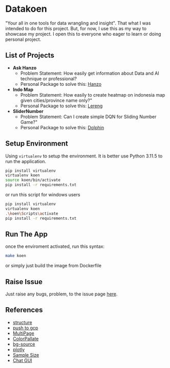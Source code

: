 # Datakoen
"Your all in one tools for data wrangling and insight".
That what I was intended to do for this project. But, for now, I use this as my way to showcase my project. I open this to everyone who eager to learn or doing personal project.

## List of Projects

* **Ask Hanzo**
  * Problem Statement: How easily get information about Data and AI technique or professional?
  * Personal Package to solve this: [Hanzo](https://github.com/alamhanz/hanzo)
* **Indo Map**
  * Problem Statement: How easily to create heatmap on indonesia map given cities/province name only?"
  * Personal Package to solve this: [Lereng](https://github.com/alamhanz/lereng)
* **SliderNumber**
  * Problem Statement: Can I create simple DQN for Sliding Number Game?"
  * Personal Package to solve this: [Dolphin](https://github.com/alamhanz/dolphin)

## Setup Environment

Using `virtualenv` to setup the environment. 
It is better use Python 3.11.5 to run the application.

```bash
pip install virtualenv
virtualenv koen
source koen/bin/activate
pip install -r requirements.txt
```

or run this script for windows users

```bash
pip install virtualenv
virtualenv koen
.\koen\Scripts\activate
pip install -r requirements.txt
```

## Run The App

once the enviroment activated, run this syntax:

```bash
make koen
```

or simply just build the image from Dockerfile

## Raise Issue

Just raise any bugs, problem, to the issue page [here](https://github.com/alamhanz/datakoen/issues).

## References

* [structure](https://levelup.gitconnected.com/8-simple-steps-to-build-your-first-streamlit-app-91fe7b3bef9e)
* [push to gcp](https://cloud.google.com/build/docs/build-push-docker-image)
* [MultiPage](https://docs.streamlit.io/library/get-started/multipage-apps/create-a-multipage-app)
* [ColorPallate](https://colorhunt.co/palette/4e4e6a1f6cb070a3c4e7e8f5)
* [bg-source](https://www.freepik.com/free-vector/white-abstract-wallpaper_12151163.htm#query=simple%20background&position=45&from_view=keyword&track=ais)
* [plotly](https://towardsdatascience.com/visualizing-polars-dataframes-using-plotly-express-8da4357d2ee0)
* [Sample Size](https://www.ncbi.nlm.nih.gov/pmc/articles/PMC7745163/)
* [Chat GUI](https://docs.streamlit.io/develop/tutorials/llms/build-conversational-apps)
